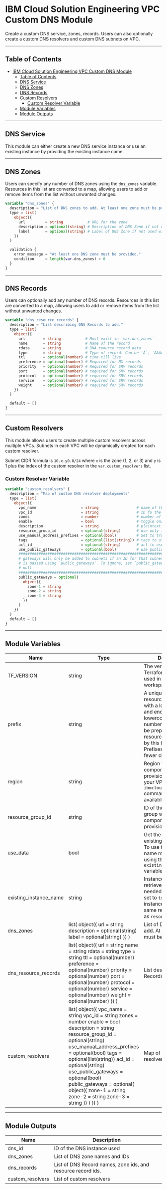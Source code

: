 # IBM Cloud Solution Engineering VPC Custom DNS Module

Create a custom DNS service, zones, records. Users can also optionally create a custom DNS resolvers and custom DNS subnets on VPC.

---

## Table of Contents

- [IBM Cloud Solution Engineering VPC Custom DNS Module](#ibm-cloud-solution-engineering-vpc-custom-dns-module)
  - [Table of Contents](#table-of-contents)
  - [DNS Service](#dns-service)
  - [DNS Zones](#dns-zones)
  - [DNS Records](#dns-records)
  - [Custom Resolvers](#custom-resolvers)
    - [Custom Resolver Variable](#custom-resolver-variable)
  - [Module Variables](#module-variables)
  - [Module Outputs](#module-outputs)

---

## DNS Service

This module can either create a new DNS service instance or use an existing instance by providing the existing instance name.

---

## DNS Zones

Users can specify any number of DNS zones using the `dns_zones` variable. Resources in this list are converted to a map, allowing users to add or remove items from the list without unwanted changes.

```terraform
variable "dns_zones" {
  description = "List of DNS zones to add. At least one zone must be provisioned."
  type = list(
    object({
      url         = string           # URL for the zone
      description = optional(string) # Description of DNS Zone if not used will default to zone url
      label       = optional(string) # Label of DNS Zone if not used will default to zone url
    })
  )

  validation {
    error_message = "At least one DNS zone must be provided."
    condition     = length(var.dns_zones) > 0
  }
}
```

---

## DNS Records

Users can optionally add any number of DNS rexords. Resources in this list are converted to a map, allowing users to add or remove items from the list without unwanted changes.

```terraform
variable "dns_resource_records" {
  description = "List describing DNS Records to add."
  type = list(
    object({
      url        = string           # Must exist in `var.dns_zones`
      name       = string           # Name of the record
      rdata      = string           # DNA reource record data
      type       = string           # Type of record. Can be `A`, `AAAA`, `CNAME`, `PTR`, `TXT`, `MX` or `SRV`
      ttl        = optional(number) # time till live
      preference = optional(number) # Required for MX records
      priority   = optional(number) # Required for SRV records
      port       = optional(number) # required for SRV records
      protocol   = optional(number) # required for SRV records
      service    = optional(number) # required for SRV records
      weight     = optional(number) # required for SRV records
    })
  )

  default = []
}
```

---

## Custom Resolvers

This module allows users to create multiple custom resolvers across multiple VPCs. Subnets in each VPC will be dynamically created for each custom resolver.

Subnet CIDR formula is `10.x.y0.0/24` where `x` is the zone (1, 2, or 3) and `y` is 1 plus the index of the custom resolver in the `var.custom_resolvers` list.

### Custom Resolver Variable

```terraform
variable "custom_resolvers" {
  description = "Map of custom DNS resolver deployments"
  type = list(
    object({
      vpc_name                    = string                 # name of the custom resolver
      vpc_id                      = string                 # ID fo the VPC where the custom resolver will be created
      zones                       = number                 # number of zones for resolver, can be 1, 2, or 3
      enable                      = bool                   # toggle on/off
      description                 = string                 # plaintext description
      resource_group_id           = optional(string)       # use only if the resolver is provisioned in a different rg
      use_manual_address_prefixes = optional(bool)         # Set to true if using manual address prefixes
      tags                        = optional(list(string)) # tags to use for created VPC resources
      acl_id                      = optional(string)       # acl to use for custom resolver subnets
      use_public_gateways         = optional(bool)         # use public gateways for created subnets
      ##############################################################################
      # gateways will only be added to subnets if an ID for that subnet's zone 
      # is passed using `public_gateways`. To ignore, set `public_gateways` to
      # null
      ##############################################################################
      public_gateways = optional(
        object({
          zone-1 = string
          zone-2 = string
          zone-3 = string
        })
      )
    })
  )
  default = []
}
```

---

## Module Variables

Name                   | Type                                                                                                                                                                                                                                                                                                                                                                             | Description                                                                                                                                                                                                                             | Sensitive | Default
---------------------- | -------------------------------------------------------------------------------------------------------------------------------------------------------------------------------------------------------------------------------------------------------------------------------------------------------------------------------------------------------------------------------- | --------------------------------------------------------------------------------------------------------------------------------------------------------------------------------------------------------------------------------------- | --------- | -------
TF_VERSION             | string                                                                                                                                                                                                                                                                                                                                                                           | The version of the Terraform engine that's used in the Schematics workspace.                                                                                                                                                            |           | 1.3.0
prefix                 | string                                                                                                                                                                                                                                                                                                                                                                           | A unique identifier for resources. Must begin with a lowercase letter and end with a lowerccase letter or number. This prefix will be prepended to any resources provisioned by this template. Prefixes must be 16 or fewer characters. |           | 
region                 | string                                                                                                                                                                                                                                                                                                                                                                           | Region where DNS components will be provisioned To find your VPC region, use `ibmcloud is regions` command to find available regions.                                                                                                   |           | 
resource_group_id      | string                                                                                                                                                                                                                                                                                                                                                                           | ID of the resource group where DNS components will be provisioned                                                                                                                                                                       |           | null
use_data               | bool                                                                                                                                                                                                                                                                                                                                                                             | Get the data for an existing DNS instance. To use this feature a name must be provided using the `existing_instance_name` variable.                                                                                                     |           | false
existing_instance_name | string                                                                                                                                                                                                                                                                                                                                                                           | Instance name to retrieve from data. Only needed if `use_data` is set to `true`. Existing instance must be in the same resource group as `resource_group_id`.                                                                           |           | null
dns_zones              | list( object({ url = string description = optional(string) label = optional(string) }) )                                                                                                                                                                                                                                                                                         | List of DNS zones to add. At least one zone must be provisioned.                                                                                                                                                                        |           | 
dns_resource_records   | list( object({ url = string name = string rdata = string type = string ttl = optional(number) preference = optional(number) priority = optional(number) port = optional(number) protocol = optional(number) service = optional(number) weight = optional(number) }) )                                                                                                            | List describing DNS Records to add.                                                                                                                                                                                                     |           | []
custom_resolvers       | list( object({ vpc_name = string vpc_id = string zones = number enable = bool description = string resource_group_id = optional(string) use_manual_address_prefixes = optional(bool) tags = optional(list(string)) acl_id = optional(string) use_public_gateways = optional(bool) public_gateways = optional( object({ zone-1 = string zone-2 = string zone-3 = string }) ) }) ) | Map of custom DNS resolver deployments                                                                                                                                                                                                  |           | []

---

## Module Outputs


Name             | Description
---------------- | ------------------------------------------------------------
dns_id           | ID of the DNS instance used
dns_zones        | List of DNS zone names and IDs
dns_records      | List of DNS Record names, zone ids, and resource record ids.
custom_resolvers | List of custom resolvers
